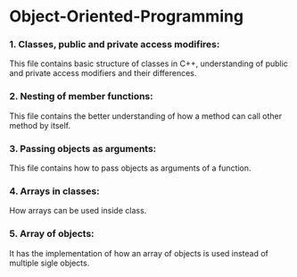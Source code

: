# Object-Oriented-Programming

### 1. Classes, public and private access modifires:
This file contains basic structure of classes in C++, understanding of public and private access modifiers and their differences.

### 2. Nesting of member functions:
This file contains the better understanding of how a method can call other method by itself.

### 3. Passing objects as arguments:
This file contains how to pass objects as arguments of a function.

### 4. Arrays in classes:
How arrays can be used inside class.

### 5. Array of objects:
It has the implementation of how an array of objects is used instead of multiple sigle objects.
